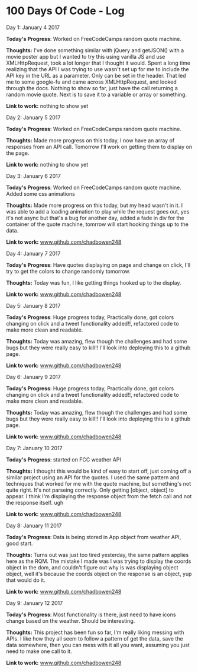# 100 Days Of Code - Log

 Day 1: January 4 2017

**Today's Progress**: Worked on FreeCodeCamps random quote machine.

**Thoughts:** I've done something similar with jQuery and getJSON() with a movie poster app but I wanted to try this using vanilla JS and use XMLHttpRequest, took a lot longer that I thought it would. Spent a long time realizing that the API I was trying to use wasn't set up for me to include the API key in the URL as a parameter. Only can be set in the header. That led me to some google-fu and came across XMLHttpRequest, and looked through the docs. Nothing to show so far, just have the call returning a random movie quote. Next is to save it to a variable or array or something.

**Link to work:** nothing to show yet

 Day 2: January 5 2017

**Today's Progress**: Worked on FreeCodeCamps random quote machine.

**Thoughts:** Made more progress on this today, I now have an array of responses from an API call. Tomorrow I'll work on getting them to display on the page.

**Link to work:** nothing to show yet

 Day 3: January 6 2017

**Today's Progress**: Worked on FreeCodeCamps random quote machine. Added some css animations

**Thoughts:** Made more progress on this today, but my head wasn't in it. I was able to add a loading animation to play while the request goes out, yes it's not async but that's a bug for another day,
added a fade in div for the container of the quote machine, tomrrow will start hooking things up to the data.

**Link to work:** www.github.com/chadbowen248

 Day 4: January 7 2017

**Today's Progress**: Have quotes displaying on page and change on click, I'll try to get the colors to change randomly tomorrow.

**Thoughts:** Today was fun, I like getting things hooked up to the display.

**Link to work:** www.github.com/chadbowen248

 Day 5: January 8 2017

**Today's Progress**: Huge progress today, Practically done, got colors changing on click and a tweet functionality added!!, refactored code to make more clean and readable.

**Thoughts:** Today was amazing, flew though the challenges and had some bugs but they were really easy to kill!!
I'll look into deploying this to a github page.

**Link to work:** www.github.com/chadbowen248

 Day 6: January 9 2017

**Today's Progress**: Huge progress today, Practically done, got colors changing on click and a tweet functionality added!!, refactored code to make more clean and readable.

**Thoughts:** Today was amazing, flew though the challenges and had some bugs but they were really easy to kill!!
I'll look into deploying this to a github page.

**Link to work:** www.github.com/chadbowen248

 Day 7: January 10  2017

**Today's Progress**: started on FCC weather API

**Thoughts:** I thought this would be kind of easy to start off, just coming off a similar project using an API for the quotes. I used the same pattern and techniques that worked for me with the quote machine, but something's not quite right. It's not parseing correctly. Only getting [object, object] to appear. I think I'm displaying the response object from the fetch call and not the response itself. ugh

**Link to work:** www.github.com/chadbowen248

 Day 8: January 11 2017

**Today's Progress**: Data is being stored in App object from weather API, good start.

**Thoughts:** Turns out was just too tired yesterday, the same pattern applies here as the RQM. The mistake I made was I was trying to display the coords object in the dom, and couldn't figure out why is was displaying object object, well it's because the coords object on the response is an object, yup that would do it. 

**Link to work:** www.github.com/chadbowen248


 Day 9: January 12 2017

**Today's Progress**: Most functionality is there, just need to have icons change based on the weather. Should be interesting. 

**Thoughts:** This project has been fun so far, I'm really liking messing with APIs. I like how they all seem to follow a pattern of get the data, save the data somewhere, then you can mess with it all you want, assuming you just need to make one call to it. 

**Link to work:** www.github.com/chadbowen248
